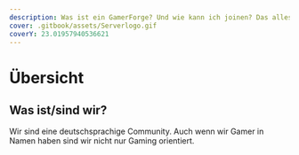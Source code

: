 ```yaml
---
description: Was ist ein GamerForge? Und wie kann ich joinen? Das alles erfärst du hier.
cover: .gitbook/assets/Serverlogo.gif
coverY: 23.01957940536621
---
```


# Übersicht

## Was ist/sind wir?

Wir sind eine deutschsprachige Community. Auch wenn wir Gamer in Namen haben sind wir nicht nur Gaming orientiert.&#x20;
